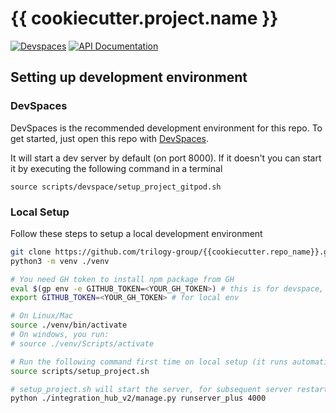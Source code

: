 # {{ cookiecutter.project.name }}

[![Devspaces](https://img.shields.io/badge/devspaces-enabled-blue)](http://start.devspaces.com/)
[![API Documentation](https://img.shields.io/badge/apidoc-swagger-brightgreen)](https://trilogy-group.github.io/{{cookiecutter.repo_name}}/docs/)


## Setting up development environment

### DevSpaces
DevSpaces is the recommended development environment for this repo. To get started, just open this repo with [DevSpaces](https://trilogy.devspaces.com/). 

It will start a dev server by default (on port 8000). If it doesn't you can start it by executing the following command in a terminal

```
source scripts/devspace/setup_project_gitpod.sh
```


### Local Setup

Follow these steps to setup a local development environment

```bash
git clone https://github.com/trilogy-group/{{cookiecutter.repo_name}}.git
python3 -m venv ./venv

# You need GH token to install npm package from GH
eval $(gp env -e GITHUB_TOKEN=<YOUR_GH_TOKEN>) # this is for devspace, you can also configure it here https://trilogy.devspaces.com/variables
export GITHUB_TOKEN=<YOUR_GH_TOKEN> # for local env

# On Linux/Mac
source ./venv/bin/activate
# On windows, you run:
# source ./venv/Scripts/activate

# Run the following command first time on local setup (it runs automatically on devspace startup)
source scripts/setup_project.sh

# setup_project.sh will start the server, for subsequent server restart
python ./integration_hub_v2/manage.py runserver_plus 4000
```